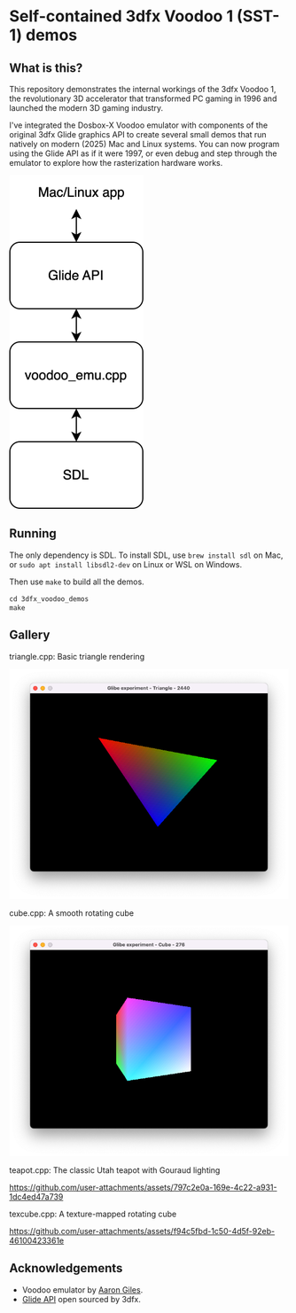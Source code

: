 # Self-contained 3dfx Voodoo 1 (SST-1) demos

## What is this?

This repository demonstrates the internal workings of the 3dfx Voodoo 1, the revolutionary 3D accelerator that transformed PC gaming in 1996 and launched the modern 3D gaming industry.

I've integrated the Dosbox-X Voodoo emulator with components of the original 3dfx Glide graphics API to create several small demos that run natively on modern (2025) Mac and Linux systems. You can now program using the Glide API as if it were 1997, or even debug and step through the emulator to explore how the rasterization hardware works.

![](doc/voodoo_demos.drawio.svg)

## Running

The only dependency is SDL. To install SDL, use `brew install sdl` on Mac, or `sudo apt install libsdl2-dev` on Linux  or WSL on Windows.

Then use `make` to build all the demos.
```
cd 3dfx_voodoo_demos
make
```

## Gallery

triangle.cpp: Basic triangle rendering

![Triangle Demo](doc/triangle.png)

cube.cpp: A smooth rotating cube

![Cube Demo](doc/cube.png)

teapot.cpp: The classic Utah teapot with Gouraud lighting

https://github.com/user-attachments/assets/797c2e0a-169e-4c22-a931-1dc4ed47a739

texcube.cpp: A texture-mapped rotating cube

https://github.com/user-attachments/assets/f94c5fbd-1c50-4d5f-92eb-46100423361e


## Acknowledgements
* Voodoo emulator by [Aaron Giles](https://aarongiles.com/programming/war-mame/).
* [Glide API](https://github.com/Danaozhong/3dfx-Glide-API) open sourced by 3dfx.
